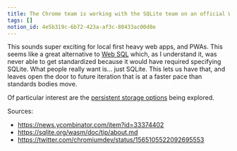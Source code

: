 ```yaml
---
title: The Chrome team is working with the SQLite team on an official Wasm build
tags: []
notion_id: 4e5b319c-6b72-423a-af3c-80433ac00d8e
---
```

This sounds super exciting for local first heavy web apps, and PWAs. This seems like a great alternative to [Web SQL](https://en.wikipedia.org/wiki/Web_SQL_Database) which, as I understand it, was never able to get standardized because it would have required specifying SQLite. What people really want is… just SQLite. This lets us have that, and leaves open the door to future iteration that is at a faster pace than standards bodies move.

Of particular interest are the [persistent storage options](https://sqlite.org/wasm/doc/trunk/persistence.md) being explored.

Sources:

- <https://news.ycombinator.com/item?id=33374402>
- <https://sqlite.org/wasm/doc/tip/about.md>
- <https://twitter.com/chromiumdev/status/1565105522092695553>
